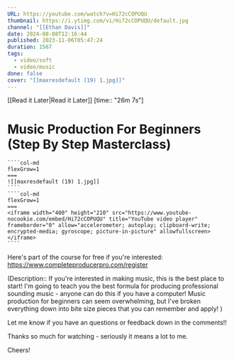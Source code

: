 ```yaml
---
URL: https://youtube.com/watch?v=Hi72cCOPUQU
thumbnail: https://i.ytimg.com/vi/Hi72cCOPUQU/default.jpg
channel: "[[Ethan Davis]]"
date: 2024-08-08T12:16:44
published: 2023-11-06T05:47:24
duration: 1567
tags:
  - video/soft
  - video/music
done: false
cover: "[[maxresdefault (19) 1.jpg]]"
---
```

[[Read it Later|Read it Later]] [time:: "26m 7s"]
# Music Production For Beginners (Step By Step Masterclass)
`````col
````col-md
flexGrow=1
===
![[maxresdefault (19) 1.jpg]]
````
````col-md
flexGrow=1
===
<iframe width="400" height="210" src="https://www.youtube-nocookie.com/embed/Hi72cCOPUQU" title="YouTube video player" frameborder="0" allow="accelerometer; autoplay; clipboard-write; encrypted-media; gyroscope; picture-in-picture" allowfullscreen></iframe>
````
`````
Here's part of the course for free if you're interested: https://www.completeproducerpro.com/register

(Description:: If you're interested in making music, this is the best place to start!  I'm going to teach you the best formula for producing professional sounding music - anyone can do this if you have a computer!  Music production for beginners can seem overwhelming, but I've broken everything down into bite size pieces that you can remember and apply! )

Let me know if you have an questions or feedback down in the comments!! 

Thanks so much for watching - seriously it means a lot to me.

Cheers!

